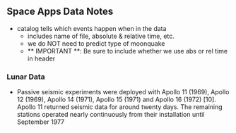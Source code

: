 ## Space Apps Data Notes
- catalog tells which events happen when in the data
    - includes name of file, absolute & relative time, etc.
    - we do NOT need to predict type of moonquake
    - ** IMPORTANT **: Be sure to include whether we use abs or rel time in header

### Lunar Data
- Passive seismic experiments were deployed with Apollo 11 (1969), Apollo 12 (1969), Apollo 14 (1971), Apollo 15 (1971) and Apollo 16 (1972) [10]. Apollo 11 returned seismic data for around twenty days. The remaining stations operated nearly continuously from their installation until September 1977